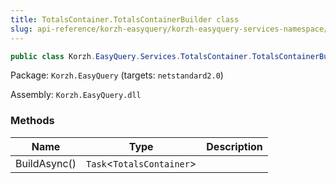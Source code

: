 ```yaml
---
title: TotalsContainer.TotalsContainerBuilder class
slug: api-reference/korzh-easyquery/korzh-easyquery-services-namespace/totalscontainer-totalscontainerbuilder-class
---
```



```csharp
public class Korzh.EasyQuery.Services.TotalsContainer.TotalsContainerBuilder

```
Package: `Korzh.EasyQuery` (targets: `netstandard2.0`)

Assembly: `Korzh.EasyQuery.dll`

### Methods

| Name | Type | Description | 
| --- | --- | --- | 
| BuildAsync() | `Task`&lt;`TotalsContainer`&gt; |  |